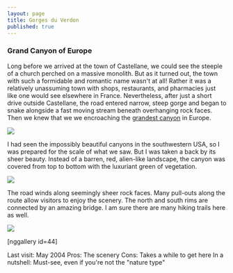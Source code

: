 ```yaml
---
layout: page
title: Gorges du Verdon
published: true
---
```

<h3>Grand Canyon of Europe</h3>

Long before we arrived at the town of Castellane, we could see the steeple of a church perched on a massive monolith. But as it turned out, the town with such a formidable and romantic name wasn't at all! Rather it was a relatively unassuming town with shops, restaurants, and pharmacies just like one would see elsewhere in France. Nevertheless, after just a short drive outside Castellane, the road entered narrow, steep gorge and began to snake alongside a fast moving stream beneath overhanging rock faces. Then we knew that we we encroaching the <a href="http://en.wikipedia.org/wiki/Verdon_Gorge" target="_blank">grandest canyon</a> in Europe.

<img src='https://dl.dropboxusercontent.com/u/52804626/gorges-du-verdon/canyonduverdonridge.jpg'/>

I had seen the impossibly beautiful canyons in the southwestern USA, so I was prepared for the scale of what we saw. But I was taken a back by its sheer beauty. Instead of a barren, red, alien-like landscape, the canyon was covered from top to bottom with the luxuriant green of vegetation.

<img src='https://dl.dropboxusercontent.com/u/52804626/gorges-du-verdon/canyonduverdontreeframe.jpg'/>

The road winds along seemingly sheer rock faces. Many pull-outs along the route allow visitors to enjoy the scenery. The north and south rims are connected by an amazing bridge. I am sure there are many hiking trails here as well.

<img src='https://dl.dropboxusercontent.com/u/52804626/gorges-du-verdon/canyonduverdonstrand.jpg'/>

[nggallery id=44]

Last visit: May 2004
Pros: The scenery
Cons: Takes a while to get here
In a nutshell: Must-see, even if you're not the "nature type"

